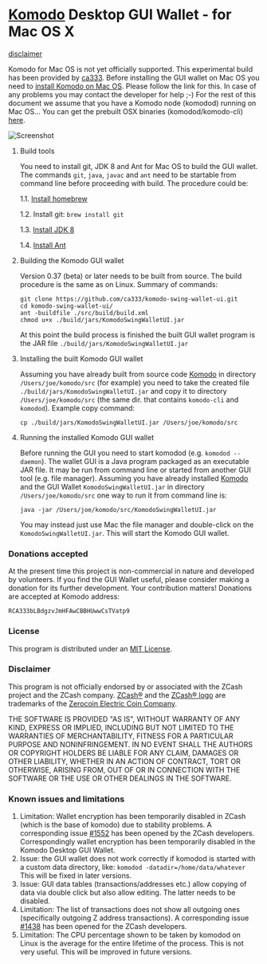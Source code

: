 # [Komodo](https://komodoplatform.com/) Desktop GUI Wallet - for Mac OS X
[disclaimer](#disclaimer)

Komodo for Mac OS is not yet officially supported. This experimental build has been provided by [ca333](https://github.com/ca333).
Before installing the GUI wallet on Mac OS you need to [install Komodo on Mac OS](https://github.com/jl777/komodo/tree/darwin).
Please follow the link for this. In case of any problems you may contact the developer for help ;-)
For the rest of this document we assume that you have a Komodo node (komodod) running on Mac OS...
You can get the prebuilt OSX binaries (komodod/komodo-cli) [here](https://github.com/ca333/komodo/releases/tag/v1.0.5-osx).

![Screenshot](https://github.com/ca333/komodo-swing-wallet-ui/raw/master/docs/komodo_gui.png "Komodo GUI on Mac")

1. Build tools

   You need to install git, JDK 8 and Ant for Mac OS to build the GUI wallet. The commands
   `git`, `java`, `javac` and `ant` need to be startable from command line before proceeding with
   build. The procedure could be:

   1.1. [Install homebrew](http://brew.sh/)

   1.2. Install git: `brew install git`

   1.3. [Install JDK 8](https://docs.oracle.com/javase/8/docs/technotes/guides/install/mac_jdk.html)

   1.4. [Install Ant](http://www.admfactory.com/how-to-install-apache-ant-on-mac-os-x/)

2. Building the Komodo GUI wallet

   Version 0.37 (beta) or later needs to be built from source. The build procedure is the same as on Linux.
   Summary of commands:
   ```
   git clone https://github.com/ca333/komodo-swing-wallet-ui.git
   cd komodo-swing-wallet-ui/
   ant -buildfile ./src/build/build.xml
   chmod u+x ./build/jars/KomodoSwingWalletUI.jar
   ```
   At this point the build process is finished the built GUI wallet program is the JAR
   file `./build/jars/KomodoSwingWalletUI.jar`

3. Installing the built Komodo GUI wallet

   Assuming you have already built from source code [Komodo](https://komodoplatform.com/) in directory `/Users/joe/komodo/src` (for
   example) you need to take the created file `./build/jars/KomodoSwingWalletUI.jar` and copy it
   to directory `/Users/joe/komodo/src` (the same dir. that contains `komodo-cli` and `komodod`). Example copy command:
   ```
   cp ./build/jars/KomodoSwingWalletUI.jar /Users/joe/komodo/src    
   ```

4. Running the installed Komodo GUI wallet

   Before running the GUI you need to start komodod (e.g. `komodod --daemon`). The wallet GUI is a Java program packaged
   as an executable JAR file. It may be run from command line or started from another GUI tool (e.g. file manager).
   Assuming you have already installed [Komodo](https://komodoplatform.com/) and the GUI Wallet `KomodoSwingWalletUI.jar` in
   directory `/Users/joe/komodo/src` one way to run it from command line is:
   ```
   java -jar /Users/joe/komodo/src/KomodoSwingWalletUI.jar
   ```
   You may instead just use Mac the file manager and double-click on the `KomodoSwingWalletUI.jar`.
   This will start the Komodo GUI wallet.

### Donations accepted
At the present time this project is non-commercial in nature and developed by volunteers. If you find the GUI
Wallet useful, please consider making a donation for its further development. Your contribution matters! Donations
are accepted at Komodo address:
```
RCA333bLBdgzvJmHFAwCBBHUwwCsTVatp9
```

### License
This program is distributed under an [MIT License](https://github.com/ca333/komodo-swing-wallet-ui/raw/master/LICENSE).

### Disclaimer
This program is not officially endorsed by or associated with the ZCash project and the ZCash company.
[ZCash®](https://trademarks.justia.com/871/93/zcash-87193130.html) and the
[ZCash® logo](https://trademarks.justia.com/868/84/z-86884549.html) are trademarks of the
[Zerocoin Electric Coin Company](https://trademarks.justia.com/owners/zerocoin-electric-coin-company-3232749/).

THE SOFTWARE IS PROVIDED "AS IS", WITHOUT WARRANTY OF ANY KIND, EXPRESS OR
IMPLIED, INCLUDING BUT NOT LIMITED TO THE WARRANTIES OF MERCHANTABILITY,
FITNESS FOR A PARTICULAR PURPOSE AND NONINFRINGEMENT. IN NO EVENT SHALL THE
AUTHORS OR COPYRIGHT HOLDERS BE LIABLE FOR ANY CLAIM, DAMAGES OR OTHER
LIABILITY, WHETHER IN AN ACTION OF CONTRACT, TORT OR OTHERWISE, ARISING FROM,
OUT OF OR IN CONNECTION WITH THE SOFTWARE OR THE USE OR OTHER DEALINGS IN THE
SOFTWARE.

### Known issues and limitations

1. Limitation: Wallet encryption has been temporarily disabled in ZCash (which is the base of komodo) due to stability problems. A corresponding issue
[#1552](https://github.com/zcash/zcash/issues/1552) has been opened by the ZCash developers. Correspondingly
wallet encryption has been temporarily disabled in the Komodo Desktop GUI Wallet.
1. Issue: the GUI wallet does not work correctly if komodod is started with a custom data directory, like:
`komodod -datadir=/home/data/whatever` This will be fixed in later versions.
1. Issue: GUI data tables (transactions/addresses etc.) allow copying of data via double click but also allow editing.
The latter needs to be disabled.
1. Limitation: The list of transactions does not show all outgoing ones (specifically outgoing Z address
transactions). A corresponding issue [#1438](https://github.com/zcash/zcash/issues/1438) has been opened
for the ZCash developers.
1. Limitation: The CPU percentage shown to be taken by komodod on Linux is the average for the entire lifetime
of the process. This is not very useful. This will be improved in future versions.
